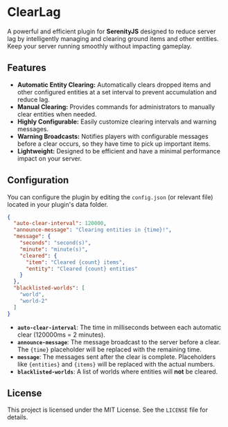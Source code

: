 # ClearLag

A powerful and efficient plugin for **SerenityJS** designed to reduce server lag by intelligently managing and clearing ground items and other entities. Keep your server running smoothly without impacting gameplay.

## Features

* **Automatic Entity Clearing:** Automatically clears dropped items and other configured entities at a set interval to prevent accumulation and reduce lag.
* **Manual Clearing:** Provides commands for administrators to manually clear entities when needed.
* **Highly Configurable:** Easily customize clearing intervals and warning messages.
* **Warning Broadcasts:** Notifies players with configurable messages before a clear occurs, so they have time to pick up important items.
* **Lightweight:** Designed to be efficient and have a minimal performance impact on your server.

## Configuration

You can configure the plugin by editing the `config.json` (or relevant file) located in your plugin's data folder.

```json
{
  "auto-clear-interval": 120000,
  "announce-message": "Clearing entities in {time}!",
  "message": {
    "seconds": "second(s)",
    "minute": "minute(s)",
    "cleared": {
      "item": "Cleared {count} items",
      "entity": "Cleared {count} entities"
    }
  },
  "blacklisted-worlds": [
    "world",
    "world-2"
  ]
}
```

* **`auto-clear-interval`**: The time in milliseconds between each automatic clear (120000ms = 2 minutes).
* **`announce-message`**: The message broadcast to the server before a clear. The `{time}` placeholder will be replaced with the remaining time.
* **`message`**: The messages sent after the clear is complete. Placeholders like `{entities}` and `{items}` will be replaced with the actual numbers.
* **`blacklisted-worlds`**: A list of worlds where entities will **not** be cleared.

## License

This project is licensed under the MIT License. See the `LICENSE` file for details.
